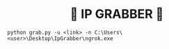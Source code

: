 <h1 align="center">🙂 IP GRABBER 🙂</h1>

```batch
python grab.py -u <link> -n C:\Users\<user>\Desktop\IpGrabber\ngrok.exe
```
